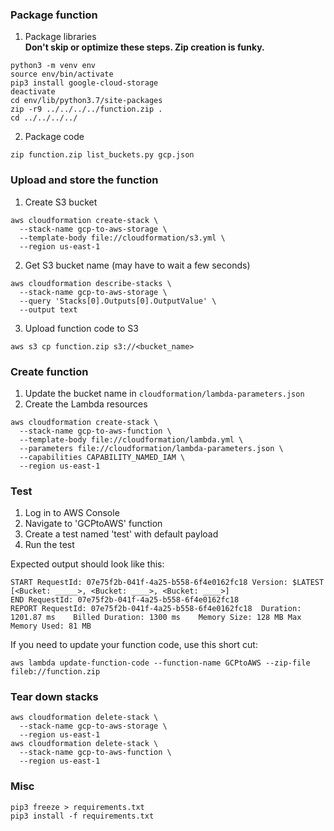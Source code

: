 

### Package function
1. Package libraries  
__Don't skip or optimize these steps. Zip creation is funky.__  
```
python3 -m venv env
source env/bin/activate
pip3 install google-cloud-storage
deactivate
cd env/lib/python3.7/site-packages
zip -r9 ../../../../function.zip .
cd ../../../../
```
2. Package code  
```
zip function.zip list_buckets.py gcp.json
```

### Upload and store the function
1. Create S3 bucket
  ```
  aws cloudformation create-stack \
    --stack-name gcp-to-aws-storage \
    --template-body file://cloudformation/s3.yml \
    --region us-east-1
  ```
2. Get S3 bucket name (may have to wait a few seconds)
  ```
  aws cloudformation describe-stacks \
    --stack-name gcp-to-aws-storage \
    --query 'Stacks[0].Outputs[0].OutputValue' \
    --output text
  ```
3. Upload function code to S3
  ```
  aws s3 cp function.zip s3://<bucket_name>
  ```

### Create function
1. Update the bucket name in `cloudformation/lambda-parameters.json`
2. Create the Lambda resources
```
aws cloudformation create-stack \
  --stack-name gcp-to-aws-function \
  --template-body file://cloudformation/lambda.yml \
  --parameters file://cloudformation/lambda-parameters.json \
  --capabilities CAPABILITY_NAMED_IAM \
  --region us-east-1
```

### Test
1. Log in to AWS Console
2. Navigate to 'GCPtoAWS' function
3. Create a test named 'test' with default payload
4. Run the test

Expected output should look like this:
```
START RequestId: 07e75f2b-041f-4a25-b558-6f4e0162fc18 Version: $LATEST
[<Bucket: _____>, <Bucket: ____>, <Bucket: ____>]
END RequestId: 07e75f2b-041f-4a25-b558-6f4e0162fc18
REPORT RequestId: 07e75f2b-041f-4a25-b558-6f4e0162fc18	Duration: 1201.87 ms	Billed Duration: 1300 ms 	Memory Size: 128 MB	Max Memory Used: 81 MB
```

If you need to update your function code, use this short cut:
```
aws lambda update-function-code --function-name GCPtoAWS --zip-file fileb://function.zip
```

### Tear down stacks
```
aws cloudformation delete-stack \
  --stack-name gcp-to-aws-storage \
  --region us-east-1
aws cloudformation delete-stack \
  --stack-name gcp-to-aws-function \
  --region us-east-1
```

### Misc
```
pip3 freeze > requirements.txt
pip3 install -f requirements.txt
```
